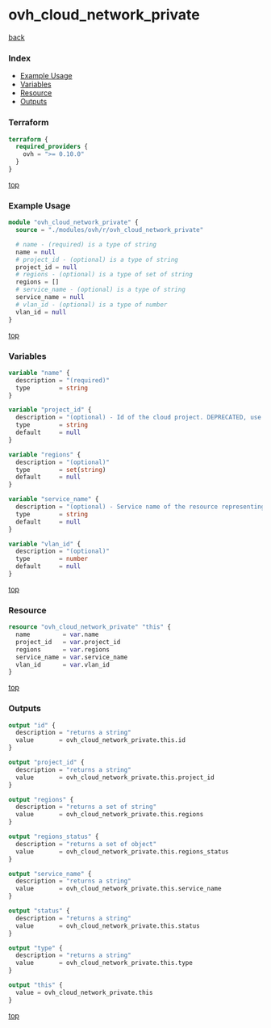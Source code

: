 # ovh_cloud_network_private

[back](../ovh.md)

### Index

- [Example Usage](#example-usage)
- [Variables](#variables)
- [Resource](#resource)
- [Outputs](#outputs)

### Terraform

```terraform
terraform {
  required_providers {
    ovh = ">= 0.10.0"
  }
}
```

[top](#index)

### Example Usage

```terraform
module "ovh_cloud_network_private" {
  source = "./modules/ovh/r/ovh_cloud_network_private"

  # name - (required) is a type of string
  name = null
  # project_id - (optional) is a type of string
  project_id = null
  # regions - (optional) is a type of set of string
  regions = []
  # service_name - (optional) is a type of string
  service_name = null
  # vlan_id - (optional) is a type of number
  vlan_id = null
}
```

[top](#index)

### Variables

```terraform
variable "name" {
  description = "(required)"
  type        = string
}

variable "project_id" {
  description = "(optional) - Id of the cloud project. DEPRECATED, use `service_name` instead"
  type        = string
  default     = null
}

variable "regions" {
  description = "(optional)"
  type        = set(string)
  default     = null
}

variable "service_name" {
  description = "(optional) - Service name of the resource representing the id of the cloud project."
  type        = string
  default     = null
}

variable "vlan_id" {
  description = "(optional)"
  type        = number
  default     = null
}
```

[top](#index)

### Resource

```terraform
resource "ovh_cloud_network_private" "this" {
  name         = var.name
  project_id   = var.project_id
  regions      = var.regions
  service_name = var.service_name
  vlan_id      = var.vlan_id
}
```

[top](#index)

### Outputs

```terraform
output "id" {
  description = "returns a string"
  value       = ovh_cloud_network_private.this.id
}

output "project_id" {
  description = "returns a string"
  value       = ovh_cloud_network_private.this.project_id
}

output "regions" {
  description = "returns a set of string"
  value       = ovh_cloud_network_private.this.regions
}

output "regions_status" {
  description = "returns a set of object"
  value       = ovh_cloud_network_private.this.regions_status
}

output "service_name" {
  description = "returns a string"
  value       = ovh_cloud_network_private.this.service_name
}

output "status" {
  description = "returns a string"
  value       = ovh_cloud_network_private.this.status
}

output "type" {
  description = "returns a string"
  value       = ovh_cloud_network_private.this.type
}

output "this" {
  value = ovh_cloud_network_private.this
}
```

[top](#index)